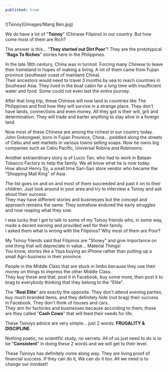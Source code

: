 ```yaml
---
published: true
---
```

![Tsinoy](/images/Mang Ben.jpg)

We do have a lot of "**Tsinoy**" (Chinese Filipino) in our country. But how come most of them are Rich?

The answer is this... "**They started out Dirt Poor**"! They are the prototypical "**Rags To Riches**" stories here in the Philippines.

In the late 18th century, China was in turmoil. Forcing many Chinese to leave their homeland in hopes of making a living.
A lot of them came from Fujian province (southeast coast of mainland China).   
Their ancestors would need to travel 3 months by sea to reach countries in Southeast Asia.
They lived in the boat cabin for a long time with insufficient water and food. Some could not even last the entire journey.

After that long trip, these Chinese will now land in countries like The Philippines and find how they will survive in a strange place. They don't have lands, connections and even money.
All they got is their will, grit and determination. They will trade and barter anything to stay alive in a foreign land.

Now most of these Chinese are among the richest in our country today.
John Gokongwei, born in Fujian Province, China... peddled along the streets of Cebu and wet markets in various towns selling soaps.
Now he owns big companies such as Cebu Pacific, Universal Robina and Robinsons.

Another extraordinary story is of Lucio Tan, who had to work in Bataan Tobacco Factory to help the family. We all know what he is now today.   
How about Henry Sy, a small time Sari-Sari store vendor who became the "Shopping Mall King" of Asia.

The list goes on and on and most of them succeeded and past it on to their children.
Just look around in your area and try to interview a Tsinoy and ask about their success.   
They may have different stories and businesses but the concept and approach remains the same.
They somehow endured the early struggles and now reaping what they sow.

I was lucky that I got to talk to some of my Tsinoy friends who, in some way, made a decent earning and provided well for their family.   
I asked them what is wrong with the Filipinos? Why most of them are Poor?

My Tsinoy friends said that Filipinos are "Showy" and give importance on one thing that will depreciate in value... Material Things!   
You know, stories like a Yaya buying an iPhone rather than putting up a small Agri-business in their province.

People in the Middle Class that are stuck in limbo because they use their money on things to impress the other Middle Class.   
They buy these and that, post it in Facebook, buy some more, then post it to brag to everybody thinking that they belong to the "Elite".

The "**Real Elite**" are exactly the opposite. They don't attend evening parties, buy much branded items, and they definitely hide (not brag) their success in Facebook.
They don't think of houses and cars.   
They aim for factories and businesses because according to them, those are they called "**Cash Cows**" that will feed their needs for life.

These Tsinoys advice are very simple... just 2 words:
**FRUGALITY & DISCIPLINE**.

Nothing poetic, no scientific study, no secrets.
All of us just need to do is to be "**Consistent**" in doing these 2 words and we will get to their level.

These Tsinoys has definitely come along way. They are living proof of financial success.
If they can do it, We can do it too.
All we need is to change our mindset!